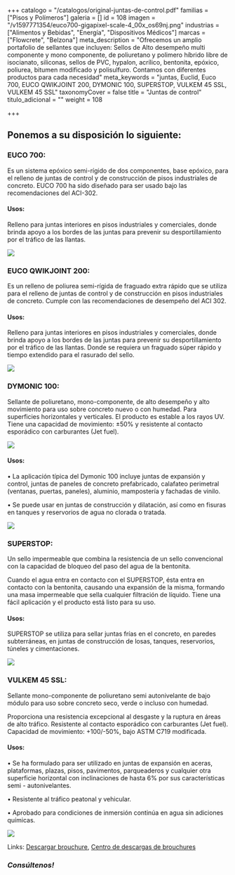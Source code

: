 +++
catalogo = "/catalogos/original-juntas-de-control.pdf"
familias = ["Pisos y Polímeros"]
galeria = []
id = 108
imagen = "/v1597771354/euco700-gigapixel-scale-4_00x_os69nj.png"
industrias = ["Alimentos y Bebidas", "Energía", "Dispositivos Médicos"]
marcas = ["Flowcrete", "Belzona"]
meta_description = "Ofrecemos un amplio portafolio de sellantes que incluyen: Sellos de Alto desempeño multi componente y mono componente, de poliuretano y polimero híbrido libre de isocianato, siliconas, sellos de PVC, hypalon, acrílico, bentonita, epóxico, poliurea, bitumen modificado y polisulfuro. Contamos con diferentes productos para cada necesidad"
meta_keywords = "juntas, Euclid, Euco 700, EUCO QWIKJOINT 200, DYMONIC 100, SUPERSTOP, VULKEM 45 SSL, VULKEM 45 SSL"
taxonomyCover = false
title = "Juntas de control"
titulo_adicional = ""
weight = 108

+++
## **Ponemos a su disposición lo siguiente:**

### **EUCO 700:**

Es un sistema epóxico semi-rígido de dos componentes, base epóxico, para el relleno de juntas de control y de construcción de pisos industriales de concreto. EUCO 700 ha sido diseñado para ser usado bajo las recomendaciones del ACI-302.

#### **Usos:**

Relleno para juntas interiores en pisos industriales y comerciales, donde brinda apoyo a los bordes de las juntas para prevenir su desportillamiento por el tráfico de las llantas.

![](https://res.cloudinary.com/novatec/v1597771354/euco700-gigapixel-scale-4_00x_os69nj.png)

### **EUCO QWIKJOINT 200:**

Es un relleno de poliurea semi-rígida de fraguado extra rápido que se utiliza para el relleno de juntas de control y de construcción en pisos industriales de concreto. Cumple con las recomendaciones de desempeño del ACI 302.

#### **Usos:**

Relleno para juntas interiores en pisos industriales y comerciales, donde brinda apoyo a los bordes de las juntas para prevenir su desportillamiento por el tráfico de las llantas. Donde se requiera un fraguado súper rápido y tiempo extendido para el rasurado del sello.

![](https://res.cloudinary.com/novatec/v1597770510/qwikjoint-euclid_zfqets.png)

### **DYMONIC 100:**

Sellante de poliuretano, mono-componente, de alto desempeño y alto movimiento para uso sobre concreto nuevo o con humedad. Para superficies horizontales y verticales. El producto es estable a los rayos UV. Tiene una capacidad de movimiento: ±50% y resistente al contacto esporádico con carburantes (Jet fuel).

![](https://res.cloudinary.com/novatec/v1603140179/Dymonic_100_Cartucho_cnojpc.png)

#### **Usos:**

• La aplicación típica del Dymonic 100 incluye juntas de expansión y control, juntas de paneles de concreto prefabricado, calafateo perimetral (ventanas, puertas, paneles), aluminio, mampostería y fachadas de vinilo.

• Se puede usar en juntas de construcción y dilatación, así como en fisuras en tanques y reservorios de agua no clorada o tratada.

![](https://res.cloudinary.com/novatec/v1597770859/Dymonic_100-gigapixel-scale-4_00x_a2rjrw.png)

### **SUPERSTOP:**

Un sello impermeable que combina la resistencia de un sello convencional con la capacidad de bloqueo del paso del agua de la bentonita.

Cuando el agua entra en contacto con el SUPERSTOP, ésta entra en contacto con la bentonita, causando una expansión de la misma, formando una masa impermeable que sella cualquier filtración de líquido. Tiene una fácil aplicación y el producto está listo para su uso.

#### **Usos:**

SUPERSTOP se utiliza para sellar juntas frías en el concreto, en paredes subterráneas, en juntas de construcción de losas, tanques, reservorios, túneles y cimentaciones.

![](https://res.cloudinary.com/novatec/v1597771088/superstop-gigapixel-scale-4_00x_zsumh4.png)

### **VULKEM 45 SSL:**

Sellante mono-componente de poliuretano semi autonivelante de bajo módulo para uso sobre concreto seco, verde o incluso con humedad.

Proporciona una resistencia excepcional al desgaste y la ruptura en áreas de alto tráfico. Resistente al contacto esporádico con carburantes (Jet fuel). Capacidad de movimiento: +100/-50%, bajo ASTM C719 modificada.

#### **Usos:**

• Se ha formulado para ser utilizado en juntas de expansión en aceras, plataformas, plazas, pisos, pavimentos, parqueaderos y cualquier otra superficie horizontal con inclinaciones de hasta 6% por sus características semi - autonivelantes.

• Resistente al tráfico peatonal y vehicular.

• Aprobado para condiciones de inmersión continúa en agua sin adiciones químicas.

![](https://res.cloudinary.com/novatec/v1597771295/vulkem_45-gigapixel-scale-4_00x_tvkirf.png)

Links: [Descargar brouchure](http://www.toxement.com.co/media/3779/brochure_sellos-compressed.pdf "brouchure juntas"), [Centro de descargas de brouchures](http://www.toxement.com.co/zona-t%C3%A9cnica/brochures/ "centro de descargas")

### **_Consúltenos!_**